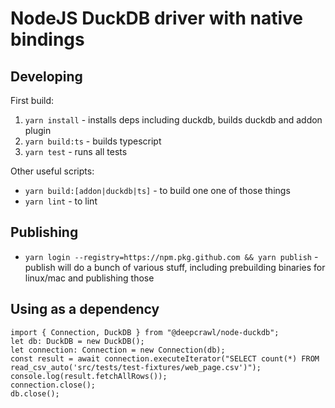 # NodeJS DuckDB driver with native bindings

## Developing

First build:

1. `yarn install` - installs deps including duckdb, builds duckdb and addon plugin
2. `yarn build:ts` - builds typescript
3. `yarn test` - runs all tests

Other useful scripts:

- `yarn build:[addon|duckdb|ts]` - to build one one of those things
- `yarn lint` - to lint

## Publishing

- `yarn login --registry=https://npm.pkg.github.com && yarn publish` - publish will do a bunch of various stuff, including prebuilding binaries for linux/mac and publishing those

## Using as a dependency

```
import { Connection, DuckDB } from "@deepcrawl/node-duckdb";
let db: DuckDB = new DuckDB();
let connection: Connection = new Connection(db);
const result = await connection.executeIterator("SELECT count(*) FROM read_csv_auto('src/tests/test-fixtures/web_page.csv')");
console.log(result.fetchAllRows());
connection.close();
db.close();
```
